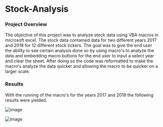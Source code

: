 # Stock-Analysis

### Project Overview

The objective of this project was to analyze stock data using VBA macros in microsoft excel. The stock data contained data for two different years 2017 and 2018 for 12 different stock tickers. The goal was to give the end user the ability to see certain analysis done so by using macro's to analyze the data and embedding macro buttons for the end user to input a select year and clear the sheet. After doing so the code was reformatted to make the macro's analyze the data quicker and allowing the macro to be quicker on a larger scale.

### Results 

With the running of the macro's for the years 2017 and 2018 the following results were yielded.

![image](https://user-images.githubusercontent.com/85713568/136495839-e79694eb-78b0-4e8e-a92f-354374df99cc.png)

![image](https://user-images.githubusercontent.com/85713568/136495906-f548a9e1-cf06-4c4e-a2ea-5ae83a7544ea.png)




